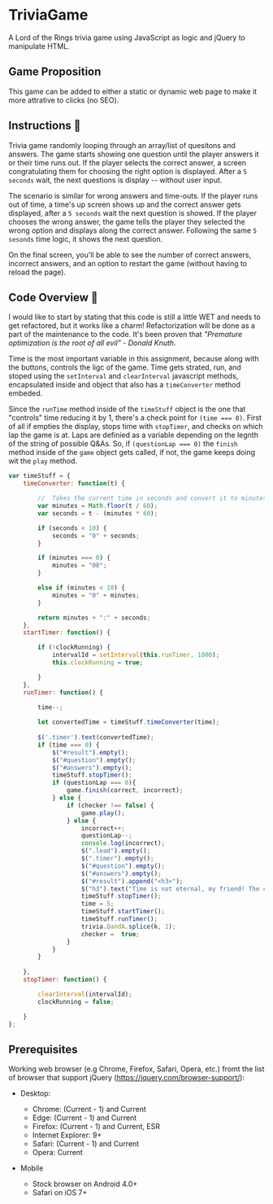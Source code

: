 # TriviaGame
A Lord of the Rings trivia game using JavaScript as logic and jQuery to manipulate HTML.

## Game Proposition
  
This game can be added to either a static or dynamic web page to make it more attrative to clicks (no SEO).

## Instructions :memo:  
  
Trivia game randomly looping through an array/list of quesitons and answers. The game starts showing one question until the player answers it or their time runs out. If the player selects the correct answer, a screen congratulating them for choosing the right option is displayed. After a `5 seconds` wait, the next questions is display -- without user input.  
    
The scenario is similar for wrong answers and time-outs. If the player runs out of time, a time's up screen shows up and the correct answer gets displayed, after a `5 seconds` wait the next question is showed. If the player chooses the wrong answer, the game tells the player they selected the wrong option and displays along the correct answer. Following the same `5 sesonds` time logic, it shows the next question. 
  
On the final screen, you'll be able to see the number of correct answers, incorrect answers, and an option to restart the game (without having to reload the page).  
  
## Code Overview :deciduous_tree:

I would like to start by stating that this code is still a little WET and needs to get refactored, but it works like a charm! Refactorization will be done as a part of the maintenance to the code. It's been proven that *"Premature optimization is the root of all evil" - Donald Knuth*. 
  
Time is the most important variable in this assignment, because along with the buttons, controls the ligc of the game. Time gets strated, run, and stoped using the `setInterval` and `clearInterval` javascript methods, encapsulated inside and object that also has a `timeConverter` method embeded. 
  
Since the `runTime` method inside of the `timeStuff` object is the one that "controls" time reducing it by 1, there's a check point for `(time === 0)`. First of all if empties the display, stops time with `stopTimer`, and checks on which lap the game is at. Laps are definied as a variable depending on the legnth of the string of possible Q&As. So, if `(questionLap === 0)` the `finish` method inside of the `game` object gets called, if not, the game keeps doing wit the `play` method.  
  
```javascript
var timeStuff = {
    timeConverter: function(t) {

        //  Takes the current time in seconds and convert it to minutes and seconds (mm:ss).
        var minutes = Math.floor(t / 60);
        var seconds = t - (minutes * 60);

        if (seconds < 10) {
            seconds = "0" + seconds;
        }

        if (minutes === 0) {
            minutes = "00";
        }

        else if (minutes < 10) {
            minutes = "0" + minutes;
        }

        return minutes + ":" + seconds;
    },
    startTimer: function() {

        if (!clockRunning) {
            intervalId = setInterval(this.runTimer, 1000);
            this.clockRunning = true;

        }
    },
    runTimer: function() {

        time--;
        
        let convertedTime = timeStuff.timeConverter(time);
        
        $('.timer').text(convertedTime);
        if (time === 0) {
            $("#result").empty();
            $("#question").empty();
            $("#answers").empty();
            timeStuff.stopTimer();
            if (questionLap === 0){
                game.finish(correct, incorrect);
            } else {
                if (checker !== false) {
                    game.play();
                } else {
                    incorrect++;
                    questionLap--;
                    console.log(incorrect);
                    $(".lead").empty();
                    $(".timer").empty();
                    $("#question").empty();
                    $("#answers").empty();
                    $("#result").append("<h3>");
                    $("h3").text("Time is not eternal, my friend! The correct answer is " + trivia.QandA[k].CorrectAns);
                    timeStuff.stopTimer();
                    time = 5;
                    timeStuff.startTimer();
                    timeStuff.runTimer();
                    trivia.QandA.splice(k, 1);
                    checker =  true;
                }
            }
        }
        
    },
    stopTimer: function() {

        clearInterval(intervalId);
        clockRunning = false;

    }
};
```
## Prerequisites
Working web browser (e.g Chrome, Firefox, Safari, Opera, etc.) fromt the list of browser that support jQuery (https://jquery.com/browser-support/):

* Desktop:
  * Chrome: (Current - 1) and Current
  * Edge: (Current - 1) and Current
  * Firefox: (Current - 1) and Current, ESR
  * Internet Explorer: 9+
  * Safari: (Current - 1) and Current
  * Opera: Current

* Mobile
  * Stock browser on Android 4.0+
  * Safari on iOS 7+